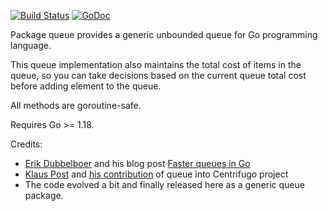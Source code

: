 [![Build Status](https://github.com/FZambia/queue/workflows/build/badge.svg?branch=main)](https://github.com/FZambia/queue/actions)
[![GoDoc](https://pkg.go.dev/badge/FZambia/queue)](https://pkg.go.dev/github.com/FZambia/queue)

Package queue provides a generic unbounded queue for Go programming language.

This queue implementation also maintains the total cost of items in the queue, so you can take decisions based on the current queue total cost before adding element to the queue.

All methods are goroutine-safe.

Requires Go >= 1.18.

Credits:

* [Erik Dubbelboer](https://github.com/erikdubbelboer) and his blog post [Faster queues in Go](https://blog.dubbelboer.com/2015/04/25/go-faster-queue.html)
* [Klaus Post](https://github.com/klauspost) and [his contribution](https://github.com/centrifugal/centrifugo/pull/23) of queue into Centrifugo project
* The code evolved a bit and finally released here as a generic queue package.

